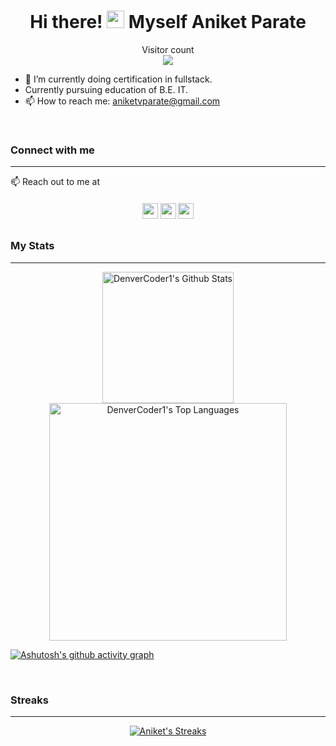 <h1 align="center">Hi there! <img src="https://media.giphy.com/media/hvRJCLFzcasrR4ia7z/giphy.gif" width="28"> Myself Aniket Parate</h1>

<p align="center"> 
  Visitor count<br>
  <img src="https://profile-counter.glitch.me/aniketparate/count.svg" />
</p>

- 🔭 I’m currently doing certification in fullstack.
- Currently pursuing education of B.E. IT.
- 📫 How to reach me: aniketvparate@gmail.com

<br>

### Connect with me
<hr>
<p>📫 Reach out to me at</p>
<p align="center" style="margin-top: 20px;margin-bottom: 30px"><a href="https://twitter.com/aniketvparate"><img src="https://img.shields.io/badge/twitter-%231DA1F2.svg?&style=for-the-badge&logo=twitter&logoColor=white" height=25></a> <a href="https://www.linkedin.com/in/aniket-parate/"><img src="https://img.shields.io/badge/linkedin-%230077B5.svg?&style=for-the-badge&logo=linkedin&logoColor=white" height=25></a> <a href="https://www.instagram.com/_aniket_parate_/"><img src="https://img.shields.io/badge/instagram-%23E4405F.svg?&style=for-the-badge&logo=instagram&logoColor=white" height=25></a>
</p>

### My Stats
<hr>

<p align="center">
  <a href="https://github.com/anuraghazra/github-readme-stats"><img alt="DenverCoder1's Github Stats" src="https://denvercoder1-github-readme-stats.vercel.app/api/?username=aniketparate&show_icons=true&count_private=true&theme=react&border=true&bg_color=000000&icon_color=blue" height="210px"/></a>
  <br>
  <a href="https://github.com/anuraghazra/github-readme-stats"><img alt="DenverCoder1's Top Languages" src="https://github-readme-stats.vercel.app/api/top-langs/?username=aniketparate&langs_count=10&layout=compact&theme=react&border=true&bg_color=000000&hide=Jupyter%20Notebook" width="380px"/></a>  
</p>
<!-- 
<a href="https://github.com/ashutosh00710/github-readme-activity-graph"><img alt="om jannu's Activity Graph" src="https://denvercoder1-activity-graph.herokuapp.com/graph/?username=aniketparate&bg_color=17181B&color=0693E3&line=0DD5DC&point=FFFFFF&border=true" /></a> -->

[![Ashutosh's github activity graph](https://github-readme-activity-graph.cyclic.app/graph?username=aniketparate&theme=tokyo-night)](https://github.com/ashutosh00710/github-readme-activity-graph)

<br>

### Streaks
<hr>
<p align="center">
<a href="https://github.com/aniketparate/github-readme-streak-stats">
    <img title="🔥 Get streak stats for your profile at git.io/streak-stats" alt="Aniket's Streaks" src="https://github-readme-streak-stats.herokuapp.com/?user=aniketparate&theme=github-dark&border=white"/>
  </a>
</p>
